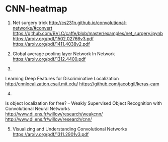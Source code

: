 # CNN-heatmap


1. Net surgery trick
http://cs231n.github.io/convolutional-networks/#convert
https://github.com/BVLC/caffe/blob/master/examples/net_surgery.ipynb
https://arxiv.org/pdf/1502.02766v3.pdf
https://arxiv.org/pdf/1411.4038v2.pdf

2. Global average pooling layer
Network In Network
https://arxiv.org/pdf/1312.4400.pdf

3. 
Learning Deep Features for Discriminative Localization
http://cnnlocalization.csail.mit.edu/
https://github.com/jacobgil/keras-cam

4. 
Is object localization for free? – Weakly Supervised Object Recognition with Convolutional Neural Networks
http://www.di.ens.fr/willow/research/weakcnn/
http://www.di.ens.fr/willow/research/cnn/

5. Visualizing and Understanding Convolutional Networks
https://arxiv.org/pdf/1311.2901v3.pdf
